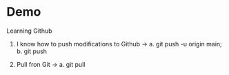 # Demo

Learning Github

1. I know how to push modifications to Github -> 
	a. git push -u origin main;
	b. git push

2. Pull fron Git ->
	a. git pull
